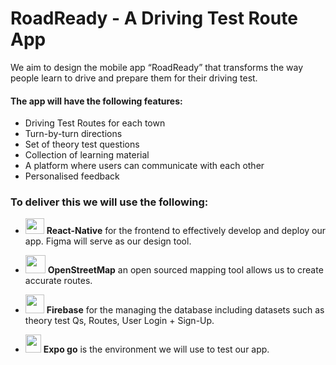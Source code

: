 # RoadReady - A Driving Test Route App
We aim to design the mobile  app “RoadReady” that transforms the way people learn to drive and prepare them for their driving test.

#### The app will have the following features:
- Driving Test Routes for each town
- Turn-by-turn directions
- Set of theory test questions
- Collection of learning material
- A platform where users can communicate with each other
- Personalised feedback

### To deliver this we will use the following:
- <img src="https://upload.wikimedia.org/wikipedia/commons/thumb/a/a7/React-icon.svg/539px-React-icon.svg.png" width="30" height="25"> **React-Native** for the frontend to effectively develop and deploy our app. Figma will serve as our design tool. 
- <img src="https://upload.wikimedia.org/wikipedia/commons/thumb/b/b0/Openstreetmap_logo.svg/768px-Openstreetmap_logo.svg.png" width="32" height="29"> **OpenStreetMap** an open sourced mapping tool allows us to create accurate routes.

- <img src="https://miro.medium.com/v2/resize:fit:300/1*R4c8lHBHuH5qyqOtZb3h-w.png" width="30" height="30"> **Firebase** for the managing the database including datasets such as theory test Qs, Routes, User Login + Sign-Up.

- <img src="https://seeklogo.com/images/E/expo-go-app-logo-BBBE394CB8-seeklogo.com.png" width="25" height="29"> **Expo go** is the environment we will use to test our app.



